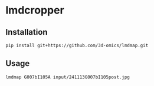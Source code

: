 # lmdcropper

## Installation

```{sh}
pip install git+https://github.com/3d-omics/lmdmap.git
```

## Usage

```{sh}
lmdmap G007bI105A input/241113G007bI105post.jpg
```

